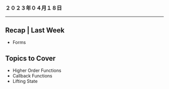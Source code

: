 ### ２０２３年０４月１８日
---
## **Recap | Last Week**
- Forms

## **Topics to Cover**
- Higher Order Functions
- Callback Functions
- Lifting State

